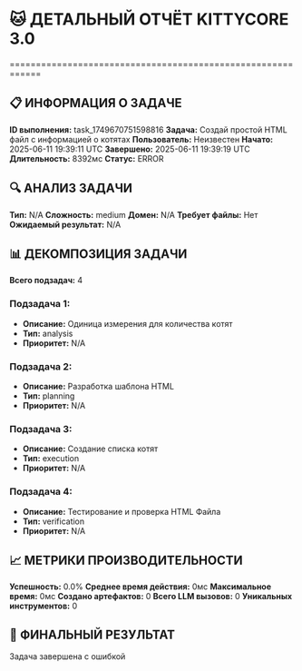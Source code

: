 # 🐱 ДЕТАЛЬНЫЙ ОТЧЁТ KITTYCORE 3.0
============================================================

## 📋 ИНФОРМАЦИЯ О ЗАДАЧЕ
**ID выполнения:** task_1749670751598816
**Задача:** Создай простой HTML файл с информацией о котятах
**Пользователь:** Неизвестен
**Начато:** 2025-06-11 19:39:11 UTC
**Завершено:** 2025-06-11 19:39:19 UTC
**Длительность:** 8392мс
**Статус:** ERROR

## 🔍 АНАЛИЗ ЗАДАЧИ
**Тип:** N/A
**Сложность:** medium
**Домен:** N/A
**Требует файлы:** Нет
**Ожидаемый результат:** N/A

## 📊 ДЕКОМПОЗИЦИЯ ЗАДАЧИ
**Всего подзадач:** 4

### Подзадача 1:
- **Описание:** Одиница измерения для количества котят
- **Тип:** analysis
- **Приоритет:** N/A

### Подзадача 2:
- **Описание:** Разработка шаблона HTML
- **Тип:** planning
- **Приоритет:** N/A

### Подзадача 3:
- **Описание:** Создание списка котят
- **Тип:** execution
- **Приоритет:** N/A

### Подзадача 4:
- **Описание:** Тестирование и проверка HTML Файла
- **Тип:** verification
- **Приоритет:** N/A

## 📈 МЕТРИКИ ПРОИЗВОДИТЕЛЬНОСТИ
**Успешность:** 0.0%
**Среднее время действия:** 0мс
**Максимальное время:** 0мс
**Создано артефактов:** 0
**Всего LLM вызовов:** 0
**Уникальных инструментов:** 0

## 🎯 ФИНАЛЬНЫЙ РЕЗУЛЬТАТ
Задача завершена с ошибкой
